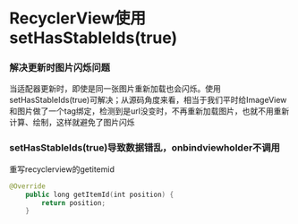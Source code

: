 # RecyclerView使用setHasStableIds(true)

### 解决更新时图片闪烁问题

当适配器更新时，即使是同一张图片重新加载也会闪烁。使用setHasStableIds(true)可解决；从源码角度来看，相当于我们平时给ImageView和图片做了一个tag绑定，检测到是url没变时，不再重新加载图片，也就不用重新计算、绘制，这样就避免了图片闪烁

### setHasStableIds(true)导致数据错乱，onbindviewholder不调用

重写recyclerview的getitemid

```kotlin
@Override
    public long getItemId(int position) {
        return position;
    }
```
